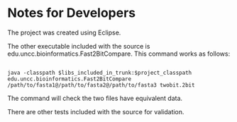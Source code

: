 # Notes for Developers #

The project was created using Eclipse.

The other executable included with the source is edu.uncc.bioinformatics.Fast2BitCompare.  This command works as follows:

```

java -classpath $libs_included_in_trunk:$project_classpath edu.uncc.bioinformatics.Fast2BitCompare /path/to/fasta1@/path/to/fasta2@/path/to/fasta3 twobit.2bit
```

The command will check the two files have equivalent data.

There are other tests included with the source for validation.